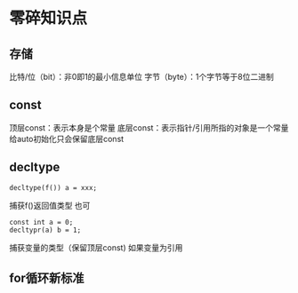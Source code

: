 # 零碎知识点
## 存储
比特/位（bit）：非0即1的最小信息单位
字节（byte）：1个字节等于8位二进制
## const
顶层const：表示本身是个常量
底层const：表示指针/引用所指的对象是一个常量
给auto初始化只会保留底层const
## decltype
```
decltype(f()) a = xxx;
```
捕获f()返回值类型
也可
```
const int a = 0;
decltypr(a) b = 1;
```
捕获变量的类型（保留顶层const)
如果变量为引用
## for循环新标准
